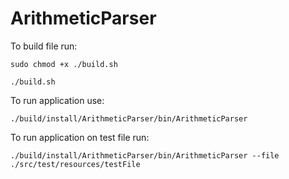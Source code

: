# ArithmeticParser

To build file run:

`sudo chmod +x ./build.sh`

`./build.sh`

To run application use:

`./build/install/ArithmeticParser/bin/ArithmeticParser`

To run application on test file run:

`./build/install/ArithmeticParser/bin/ArithmeticParser --file ./src/test/resources/testFile`
